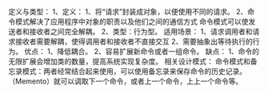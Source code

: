 定义与类型：
	1、定义：
		1、将“请求”封装成对象，以便使用不同的请求。
		2、命令模式解决了应用程序中对象的职责以及他们之间的通信方式
		命令模式可以使发送者和接收者之间完全解耦。
	2、类型：行为型。
适用场景：
	1、请求调用者和请求接收者需要解耦，使得调用者和接收者不直接交互
	2、需要抽象出等待执行的行为。
优点：
	1、降低耦合。
	2、容易扩展新命令或者一组命令。
缺点：
	1、命令的无限扩展会增加类的数量，提高系统实现复杂度。
相关设计模式：
	命令模式和备忘录模式：两者经常结合起来使用，可以使用备忘录来保存命令的历史记录。（Memento）就可以调取下一个命令，或者上一个命令，上上一个命令等。
